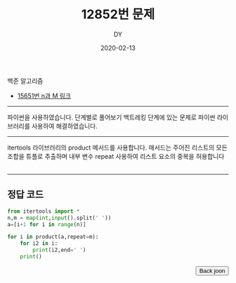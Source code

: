 ﻿---
layout: post
title:  "12852번 문제"
date:   2020-02-13
author: DY
comments: true
categories: backjoon
---

백준 알고리즘
* [15651번 n과 M 링크](https://www.acmicpc.net/problem/15651)

---
파이썬을 사용하였습니다.
단계별로 풀어보기 백트레킹 단계에 있는 문제로 파이썬 라이브러리를 사용하여 해결하였습니다.


---
itertools 라이브러리의 product 메서드를 사용합니다. 매서드는 주어진 리스트의 모든 조합을 튜플로 추출하며 내부 변수 repeat 사용하여 리스트 요소의 중복을 허용합니다</span><br/></span><br/>

---

## 정답 코드

```python
from itertools import *
n,m = map(int,input().split(' '))
a=[i+1 for i in range(n)]

for i in product(a,repeat=m):
    for i2 in i:
        print(i2,end=' ')
    print()
```
<div style="float: right;">
  <button onclick="location.href='https://www.acmicpc.net/' ">Back joon</button>
</div>
